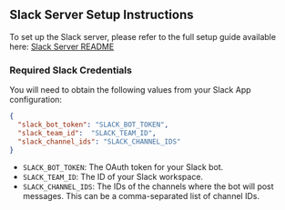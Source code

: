 ## Slack Server Setup Instructions

To set up the Slack server, please refer to the full setup guide available here:  [Slack Server README](https://github.com/modelcontextprotocol/servers/blob/main/src/slack/README.md)

### Required Slack Credentials

You will need to obtain the following values from your Slack App configuration:

```json
{
  "slack_bot_token": "SLACK_BOT_TOKEN",
  "slack_team_id":  "SLACK_TEAM_ID",
  "slack_channel_ids": "SLACK_CHANNEL_IDS"
}
```
- `SLACK_BOT_TOKEN`: The OAuth token for your Slack bot.
- `SLACK_TEAM_ID`: The ID of your Slack workspace.
- `SLACK_CHANNEL_IDS`: The IDs of the channels where the bot will post messages. This can be a comma-separated list of channel IDs.
